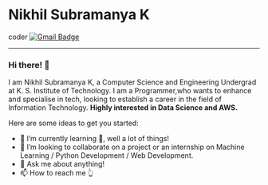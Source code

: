 # Nikhil Subramanya K
coder 
[![Gmail Badge](https://img.shields.io/badge/-Mail-c14438?style=flat-square&logo=Gmail&logoColor=white&link=mailto:nikhilsubramanya0218@gmail.com)](mailto:nikhilsubramanya0218@gmail.com)


---
### Hi there! 👋

I am Nikhil Subramanya K, a Computer Science and Engineering Undergrad at K. S. Institute of Technology. I am a Programmer,who wants to enhance and specialise in tech, looking to establish a career in the field of Information Technology. **Highly interested in Data Science and AWS.**

Here are some ideas to get you started:

- 🌱 I’m currently learning 🤔, well a lot of things!
- 👬 I’m looking to collaborate on a project or an internship on Machine Learning / Python Development / Web Development.
- 💬 Ask me about anything!
- 📫 How to reach me 👆
